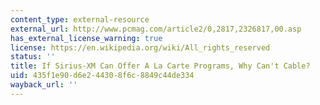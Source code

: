```yaml
---
content_type: external-resource
external_url: http://www.pcmag.com/article2/0,2817,2326817,00.asp
has_external_license_warning: true
license: https://en.wikipedia.org/wiki/All_rights_reserved
status: ''
title: If Sirius-XM Can Offer A La Carte Programs, Why Can't Cable?
uid: 435f1e90-d6e2-4430-8f6c-8849c44de334
wayback_url: ''
---
```

